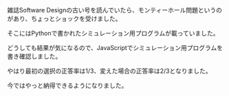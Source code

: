 雑誌Software Designの古い号を読んでいたら、モンティーホール問題というのがあり、ちょっとショックを受けました。

そこにはPythonで書かれたシミュレーション用プログラムが載っていました。

どうしても結果が気になるので、JavaScriptでシミュレーション用プログラムを書き確認しました。

やはり最初の選択の正答率は1/3、変えた場合の正答率は2/3となりました。

今ではやっと納得できるようになりました。
